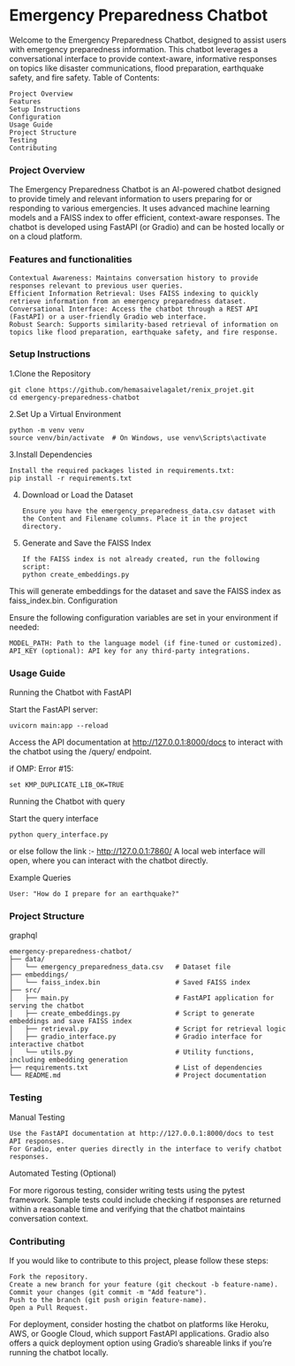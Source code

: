 # Emergency Preparedness Chatbot

Welcome to the Emergency Preparedness Chatbot, designed to assist users with emergency preparedness information. This chatbot leverages a conversational interface to provide context-aware, informative responses on topics like disaster communications, flood preparation, earthquake safety, and fire safety.
Table of Contents:

    Project Overview
    Features
    Setup Instructions
    Configuration
    Usage Guide
    Project Structure
    Testing
    Contributing

### Project Overview

The Emergency Preparedness Chatbot is an AI-powered chatbot designed to provide timely and relevant information to users preparing for or responding to various emergencies. It uses advanced machine learning models and a FAISS index to offer efficient, context-aware responses. The chatbot is developed using FastAPI (or Gradio) and can be hosted locally or on a cloud platform.

### Features and functionalities

    Contextual Awareness: Maintains conversation history to provide responses relevant to previous user queries.
    Efficient Information Retrieval: Uses FAISS indexing to quickly retrieve information from an emergency preparedness dataset.
    Conversational Interface: Access the chatbot through a REST API (FastAPI) or a user-friendly Gradio web interface.
    Robust Search: Supports similarity-based retrieval of information on topics like flood preparation, earthquake safety, and fire response.
     
### Setup Instructions

  1.Clone the Repository
  
    git clone https://github.com/hemasaivelagalet/renix_projet.git 
    cd emergency-preparedness-chatbot
  2.Set Up a Virtual Environment
  
    python -m venv venv 
    source venv/bin/activate  # On Windows, use venv\Scripts\activate  

  3.Install Dependencies
  
    Install the required packages listed in requirements.txt: 
    pip install -r requirements.txt     

4. Download or Load the Dataset

       Ensure you have the emergency_preparedness_data.csv dataset with the Content and Filename columns. Place it in the project directory.

5. Generate and Save the FAISS Index
   
       If the FAISS index is not already created, run the following script:
       python create_embeddings.py

This will generate embeddings for the dataset and save the FAISS index as faiss_index.bin.
Configuration

Ensure the following configuration variables are set in your environment if needed:

    MODEL_PATH: Path to the language model (if fine-tuned or customized).
    API_KEY (optional): API key for any third-party integrations.

### Usage Guide
Running the Chatbot with FastAPI

  Start the FastAPI server:

    uvicorn main:app --reload
 Access the API documentation at http://127.0.0.1:8000/docs to interact with the chatbot using the /query/ endpoint.

 if OMP: Error #15:
 
    set KMP_DUPLICATE_LIB_OK=TRUE
    
Running the Chatbot with query

 Start the query interface

    python query_interface.py
    
 or else follow the link :- http://127.0.0.1:7860/
 A local web interface will open, where you can interact with the chatbot directly.

Example Queries

    User: "How do I prepare for an earthquake?"

### Project Structure

graphql

    emergency-preparedness-chatbot/
    ├── data/
    │   └── emergency_preparedness_data.csv   # Dataset file
    ├── embeddings/
    │   └── faiss_index.bin                   # Saved FAISS index
    ├── src/
    │   ├── main.py                           # FastAPI application for serving the chatbot
    │   ├── create_embeddings.py              # Script to generate embeddings and save FAISS index
    │   ├── retrieval.py                      # Script for retrieval logic
    │   ├── gradio_interface.py               # Gradio interface for interactive chatbot
    │   └── utils.py                          # Utility functions, including embedding generation
    ├── requirements.txt                      # List of dependencies
    └── README.md                             # Project documentation

### Testing
Manual Testing

    Use the FastAPI documentation at http://127.0.0.1:8000/docs to test API responses.
    For Gradio, enter queries directly in the interface to verify chatbot responses.

Automated Testing (Optional)

For more rigorous testing, consider writing tests using the pytest framework. Sample tests could include checking if responses are returned within a reasonable time and verifying that the chatbot maintains conversation context.
### Contributing

If you would like to contribute to this project, please follow these steps:

    Fork the repository.
    Create a new branch for your feature (git checkout -b feature-name).
    Commit your changes (git commit -m "Add feature").
    Push to the branch (git push origin feature-name).
    Open a Pull Request.

For deployment, consider hosting the chatbot on platforms like Heroku, AWS, or Google Cloud, which support FastAPI applications. Gradio also offers a quick deployment option using Gradio’s shareable links if you’re running the chatbot locally.
